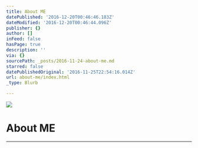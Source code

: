 ```yaml
---
title: About ME
datePublished: '2016-12-20T00:46:46.183Z'
dateModified: '2016-12-20T00:46:44.096Z'
publisher: {}
author: []
inFeed: false
hasPage: true
description: ''
via: {}
sourcePath: _posts/2016-11-24-about-me.md
starred: false
datePublishedOriginal: '2016-11-25T22:54:16.014Z'
url: about-me/index.html
_type: Blurb

---
```

![](https://the-grid-user-content.s3-us-west-2.amazonaws.com/1967e4b0-429c-4ed8-aea6-b9011b73d683.jpg)

# About ME

---